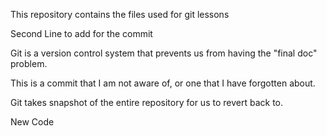 This repository contains the files used for git lessons

Second Line to add for the commit

Git is a version control system that prevents us from having the "final doc"
problem.

This is a commit that I am not aware of, or one that I have forgotten 
about.

Git takes snapshot of the entire repository for us to revert back to.

New Code

